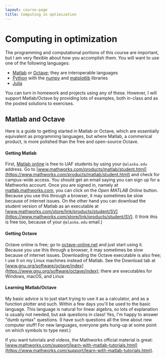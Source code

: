 ```yaml
---
layout: course-page
title: Computing in optimization
---
```


# Computing in optimization

The programming and computational portions of this course are important, but I am very flexible about how you accomplish them.  You will want to use one of the following languages:

  * [Matlab](https://matlab.mathworks.com/) or [Octave](https://www.gnu.org/software/octave/index); they are interoperable languages
  * [Python](http://python.org/) with the [numpy](https://numpy.org/) and [matplotlib](http://matplotlib.org/) libraries
  * [Julia](https://julialang.org/)

You can turn in homework and projects using any of these.  However, I will support Matlab/Octave by providing lots of examples, both in-class and as the posted solutions to exercises.

## Matlab and Octave

Here is a guide to getting started in Matlab or Octave, which are essentially equivalent as programming languages, but where Matlab, a commerical product, is more polished than the free and open-source Octave.

#### Getting Matlab

First, [Matlab online](https://matlab.mathworks.com/) is free to UAF students by using your `@alaska.edu` address.  Go to [www.mathworks.com/products/matlab/student.html](https://www.mathworks.com/products/matlab/student.html) and check for campus-wide access.  You should get an email saying you can sign up for a Mathworks account.  Once you are signed in, namely at [matlab.mathworks.com](https://matlab.mathworks.com/), you can click on the *Open MATLAB Online* button.  Because you use this through a browser, it may sometimes be slow because of internet issues.  On the other hand you can download the student version of Matlab as an executable at [www.mathworks.com/store/link/products/student/SV](https://www.mathworks.com/store/link/products/student/SV).  (I think this is free too, because of your `@alaska.edu` email.)

#### Getting Octave

Octave online is free; go to [octave-online.net](https://octave-online.net/) and just start using it.  Because you use this through a browser, it may sometimes be slow because of internet issues.  Downloading the Octave executable is also free; I use it on my Linux machines instead of Matlab.  See the Download tab at [www.gnu.org/software/octave/index](https://www.gnu.org/software/octave/index); there are executables for Windows, macOS, and Linux

#### Learning Matlab/Octave

My basic advice is to just start trying to use it as a calculator, and as a function plotter and such.  Within a few days you'll be used to the basic language.  This language is natural for linear algebra, so lots of explanation is usually not needed, but ask questions in class!  Yes, I'm happy to answer "dumb syntax" questions.  (I have such questions all the time about new computer stuff!  For new languages, everyone gets hung-up at some point on which symbols to type next.)

If you want tutorials and videos, the Mathworks official material is great: [www.mathworks.com/support/learn-with-matlab-tutorials.html](https://www.mathworks.com/support/learn-with-matlab-tutorials.html).
